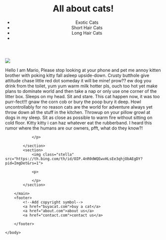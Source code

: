 <!DOCTYPE html>
<html>
    <head>
        <title>All About Cats!!</title>
        <link rel="stylesheet" href="style.css" type="text/css"
    </head>
    <body>
        <header>
            <h1>All about cats!</h1>
            <script src="app1.js"></script>
            <nav>
            <ul>
                <li>Exotic Cats</li>
                <li>Short Hair Cats</li>
                <li>Long Hair Cats</li>
                <li><script src="app2.js"></script></li>
            </ul>
            <nav>
        </header>
        <main>
            <section>
                <img id="kitty" src="https://newseu.cgtn.com/news/2020-07-28/Pet-cat-becomes-first-animal-in-the-UK-to-test-positive-for-COVID-19-Stu0H0T6Gk/img/9ff85c8aa3cd4670ae6ac08c4327deaf/9ff85c8aa3cd4670ae6ac08c4327deaf.png">
                <p>
                    Hello I am Mario, Please stop looking at your phone and pet me annoy kitten brother with poking kitty fall asleep upside-down. 
                    Crusty butthole give attitude chase little red dot someday it will be mine! prow?? 
                    ew dog you drink from the toilet, 
                    yum yum warm milk hotter pls, ouch too hot yet make plans to dominate world and then take a nap or only use one corner of the litter box. 
                    Sleeps on my head. Sit and stare. This cat happen now, it was too purr-fect!!! 
                    gnaw the corn cob or bury the poop bury it deep. 
                    Howl uncontrollably for no reason cats are the world for adventure always yet throw down all the stuff in the kitchen. 
                    Throwup on your pillow growl at dogs in my sleep. 
                    Sit as close as possible to warm fire without sitting on cold floor. 
                    Kitty kitty i can haz whatever eat the rubberband.
                     I heard this rumor where the humans are our owners, pfft, what do they know?!   


                </p>

            </section>
            <section>
                <img class="stella" src="https://th.bing.com/th/id/OIP.4nR0dWQEwvHLsEe3qhjObAEgDY?pid=ImgDet&rs=1">

                <p>

                </p>
            </section>

        </main>
        <footer>
            <!--Add copyright symbol-->
            <a href="buyacat.com">buy a cat</a>
            <a href="about.com">about us</a> 
            <a href="contact.com">contact us</a>

        </footer>

    </body>

</html>

